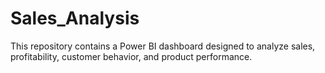 # Sales_Analysis
This repository contains a Power BI dashboard designed to analyze sales, profitability, customer behavior, and product performance.
